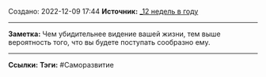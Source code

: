 Создано: 2022-12-09 17:44
**Источник:** [_12 недель в году](_12%20недель%20в%20году.md)
***
**Заметка:**  Чем убидительнее видение вашей жизни, тем выше вероятность того, что вы будете поступать сообразно ему.
***
**Ссылки:** 
**Тэги:** #Саморазвитие 
